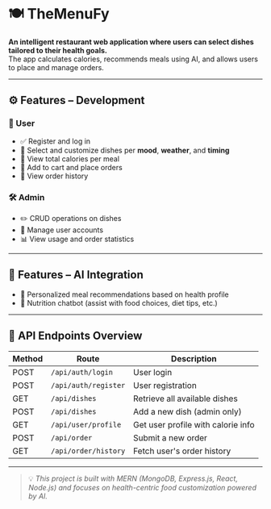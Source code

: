 # 🍽️ TheMenuFy

**An intelligent restaurant web application where users can select dishes tailored to their health goals.**  
The app calculates calories, recommends meals using AI, and allows users to place and manage orders.

---

## ⚙️ Features – Development

### 👤 User
- ✅ Register and log in  
- 🧠 Select and customize dishes per **mood**, **weather**, and **timing**  
- 🔢 View total calories per meal  
- 🛒 Add to cart and place orders  
- 📜 View order history  

### 🛠️ Admin
- ✏️ CRUD operations on dishes  
- 👥 Manage user accounts  
- 📊 View usage and order statistics  

---

## 🧠 Features – AI Integration
- 🧬 Personalized meal recommendations based on health profile  
- 💬 Nutrition chatbot (assist with food choices, diet tips, etc.)

---

## 📡 API Endpoints Overview

| Method | Route                | Description                        |
|--------|----------------------|------------------------------------|
| POST   | `/api/auth/login`    | User login                         |
| POST   | `/api/auth/register` | User registration                  |
| GET    | `/api/dishes`        | Retrieve all available dishes      |
| POST   | `/api/dishes`        | Add a new dish (admin only)        |
| GET    | `/api/user/profile`  | Get user profile with calorie info |
| POST   | `/api/order`         | Submit a new order                 |
| GET    | `/api/order/history` | Fetch user's order history         |

---

> 💡 *This project is built with MERN (MongoDB, Express.js, React, Node.js) and focuses on health-centric food customization powered by AI.*
